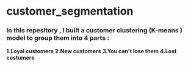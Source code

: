 # customer_segmentation

### In this repesitory , I built a customer clustering (K-means ) model to group them into 4 parts :

**1.Loyal customers**
**2.New customers**
**3.You can't lose them**
**4.Lost costumers**
